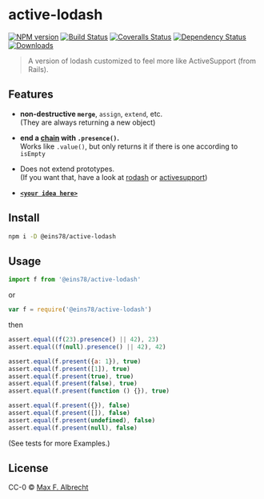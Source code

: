 # active-lodash

[![NPM version][npm-image]][npm-url]
[![Build Status][travis-image]][travis-url]
[![Coveralls Status][coveralls-image]][coveralls-url]
[![Dependency Status][depstat-image]][depstat-url]
[![Downloads][download-badge]][npm-url]

> A version of lodash customized to feel more like ActiveSupport (from Rails).

## Features

-   **non-destructive `merge`**, `assign`, `extend`, etc.  
    (They are always returning a new object)

-   **end a [chain][] with `.presence()`.**  
    Works like `.value()`, but only returns it if there is one
    according to `isEmpty`

-   Does not extend prototypes.  
    (If you want that, have a look at [rodash][] or [activesupport][])

-   [**`<your idea here>`**](https://github.com/eins78/active-lodash/issues)

## Install

```sh
npm i -D @eins78/active-lodash
```

## Usage

```js
import f from '@eins78/active-lodash'
```

or

```js
var f = require('@eins78/active-lodash')

```

then

```js
assert.equal((f(23).presence() || 42), 23)
assert.equal((f(null).presence() || 42), 42)

assert.equal(f.present({a: 1}), true)
assert.equal(f.present([1]), true)
assert.equal(f.present(true), true)
assert.equal(f.present(false), true)
assert.equal(f.present(function () {}), true)

assert.equal(f.present({}), false)
assert.equal(f.present([]), false)
assert.equal(f.present(undefined), false)
assert.equal(f.present(null), false)
```

(See tests for more Examples.)

## License

CC-0 © [Max F. Albrecht](http://github.com/eins78)

[chain]: https://lodash.com/docs#chain

[lodash-inflection]: https://www.npmjs.com/package/lodash-inflection
[rodash]: https://github.com/obie/rodash
[activesupport]: https://www.npmjs.com/package/activesupport
[npm-url]: https://npmjs.org/package/active-lodash
[npm-image]: https://img.shields.io/npm/v/active-lodash.svg?style=flat-square

[travis-url]: https://travis-ci.org//active-lodash
[travis-image]: https://img.shields.io/travis//active-lodash.svg?style=flat-square

[coveralls-url]: https://coveralls.io/r//active-lodash
[coveralls-image]: https://img.shields.io/coveralls//active-lodash.svg?style=flat-square

[depstat-url]: https://david-dm.org//active-lodash
[depstat-image]: https://david-dm.org//active-lodash.svg?style=flat-square

[download-badge]: http://img.shields.io/npm/dm/active-lodash.svg?style=flat-square
